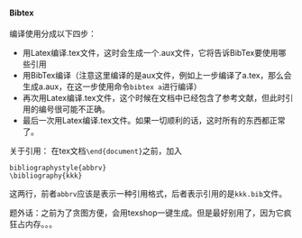 #### Bibtex

编译使用分成以下四步：
- 用Latex编译.tex文件，这时会生成一个.aux文件，它将告诉BibTex要使用哪些引用
- 用BibTex编译（注意这里编译的是aux文件，例如上一步编译了a.tex，那么会生成a.aux，在这一步使用命令`bibtex a`进行编译）
- 再次用Latex编译.tex文件，这个时候在文档中已经包含了参考文献，但此时引用的编号很可能不正确。
- 最后一次用Latex编译.tex文件。如果一切顺利的话，这时所有的东西都正常了。

关于引用：
在tex文档`\end{document}`之前，加入
```
bibliographystyle{abbrv}
\bibliography{kkk}
```
这两行，前者`abbrv`应该是表示一种引用格式，后者表示引用的是`kkk.bib`文件。

题外话：之前为了贪图方便，会用texshop一键生成。但是最好别用了，因为它疯狂占内存。。。

